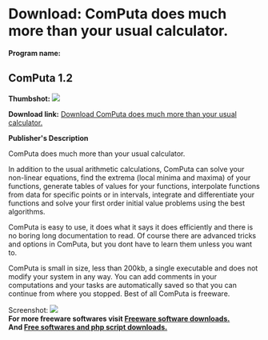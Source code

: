 # Download: ComPuta does much more than your usual calculator.

**Program name:**

## ComPuta 1.2

  
**Thumbshot:** ![](http://www.freewarefiles.com/screenshot/computa12_md.gif)   
  
**Download link:** [Download ComPuta does much more than your usual calculator.](http://freesoftwares.boysofts.com/ComPuta_program_21403.html)  
  


**Publisher's Description**  
  


ComPuta does much more than your usual calculator. 

In addition to the usual arithmetic calculations, ComPuta can solve your non-linear equations, find the extrema (local minima and maxima) of your functions, generate tables of values for your functions, interpolate functions from data for specific points or in intervals, integrate and differentiate your functions and solve your first order initial value problems using the best algorithms. 

ComPuta is easy to use, it does what it says it does efficiently and there is no boring long documentation to read. Of course there are advanced tricks and options in ComPuta, but you dont have to learn them unless you want to. 

ComPuta is small in size, less than 200kb, a single executable and does not modify your system in any way. You can add comments in your computations and your tasks are automatically saved so that you can continue from where you stopped. Best of all ComPuta is freeware. 

  
  
Screenshot: ![](http://www.freewarefiles.com/screenshot/computa12.gif)   
**For more freeware softwares visit [Freeware software downloads.](http://freesoftwares.boysofts.com/)**   
**And [Free softwares and php script downloads.](http://www.boysofts.com/)**
